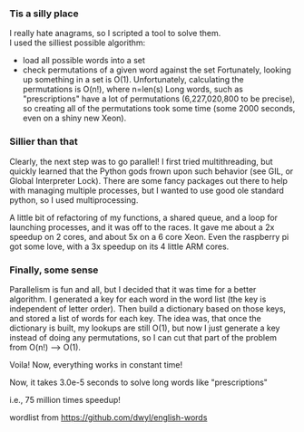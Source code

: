 ### Tis a silly place
I really hate anagrams, so I scripted a tool to solve them.  
I used the silliest possible algorithm:
  - load all possible words into a set
  - check permutations of a given word against the set
Fortunately, looking up something in a set is O(1).
Unfortunately, calculating the permutations is O(n!), where n=len(s)
Long words, such as "prescriptions" have a lot of permutations (6,227,020,800 to be precise), so creating
all of the permutations took some time (some 2000 seconds, even on a shiny new Xeon).

### Sillier than that

Clearly, the next step was to go parallel!
I first tried multithreading, but quickly learned
that the Python gods frown upon such behavior
(see GIL, or Global Interpreter Lock).  There are
some fancy packages out there to help with
managing multiple processes, but I wanted to use
good ole standard python, so I used multiprocessing.

A little bit of refactoring of my functions,
a shared queue, and a loop for launching 
processes, and it was off to the races.  It gave
me about a 2x speedup on 2 cores, and about 5x 
on a 6 core Xeon.  Even the
raspberry pi got some love, with a 3x speedup on
its 4 little ARM cores.

### Finally, some sense

Parallelism is fun and all, but I decided that
it was time for a better algorithm.  I generated
a key for each word in the word list (the key
is independent of letter order).  Then build a 
dictionary based on those keys, and stored a list
of words for each key.  The idea was, that once
the dictionary is built, my lookups are still O(1),
but now I just generate a key instead of 
doing any permutations, so I can cut that part of
the problem from O(n!) --> O(1).

Voila! Now, everything works in constant time!

Now, it takes 3.0e-5 seconds to solve long words
like "prescriptions"

i.e., 75 million times speedup!


wordlist from https://github.com/dwyl/english-words
